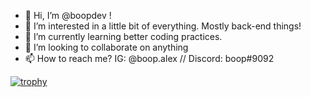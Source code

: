 - 👋 Hi, I’m @boopdev !
- 👀 I’m interested in a little bit of everything. Mostly back-end things!
- 🌱 I’m currently learning better coding practices.
- 💞️ I’m looking to collaborate on anything
- 📫 How to reach me? IG: @boop.alex // Discord: boop#9092

[![trophy](https://github-profile-trophy.vercel.app/?username=boopdev&theme=onedark)](https://github.com/boopdev/github-profile-trophy)

